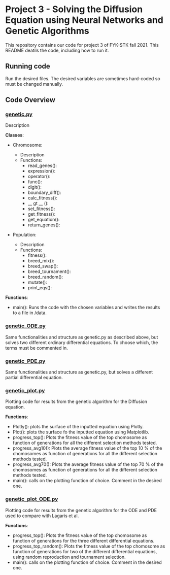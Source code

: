 # Project 3 - Solving the Diffusion Equation using Neural Networks and Genetic Algorithms

This repository contains our code for project 3 of FYK-STK fall 2021. This README deatils the code, including how to run it.

## Running code
Run the desired files. The desired variables are sometimes hard-coded so must be changed manually. 

## Code Overview

### [genetic.py](https://github.com/SaraPJensen/FYS-STK/blob/main/Project3/genetic.py)
Description

__Classes__: 
  - Chromosome:
    - Description
    - Functions:
      - read_genes(): 
      - expression(): 
      - operator(): 
      - func(): 
      - digit(): 
      - boundary_diff(): 
      - calc_fitness():
      - __ gt __ ():
      - set_fitness():
      - get_fitness():
      - get_equation():
      - return_genes():


  - Population:
     - Description
     - Functions:
        - fitness():
        - breed_mix():
        - breed_swap():
        - breed_tournament():
        - breed_random():
        - mutate():
        - print_eqs():


__Functions__:
  - main(): Runs the code with the chosen variables and writes the results to a file in /data. 


### [genetic_ODE.py](https://github.com/SaraPJensen/FYS-STK/blob/main/Project3/genetic_ODE.py)
Same functionalities and structure as genetic.py as described above, but solves two different ordinary differential equations. To choose which, the terms must be commented in. 

### [genetic_PDE.py](https://github.com/SaraPJensen/FYS-STK/blob/main/Project3/genetic_PDE.py)
Same functionalities and structure as genetic.py, but solves a different partial differential equation. 



### [genetic_plot.py](https://github.com/SaraPJensen/FYS-STK/blob/main/Project3/genetic_plot.py)
Plotting code for results from the genetic algorithm for the Diffusion equation. 

__Functions__:
  - Plotly(): plots the surface of the inputted equation using Plotly. 
  - Plot(): plots the surface fo the inputted equation using Matplotlib.
  - progress_top(): Plots the fitness value of the top chomosome as function of generations for all the different selection methods tested. 
  - progress_avg10(): Plots the average fitness value of the top 10 % of the chomosomes as function of generations for all the different selection methods tested. 
  - progress_avg70(): Plots the average fitness value of the top 70 % of the chomosomes as function of generations for all the different selection methods tested.
  - main(): calls on the plotting function of choice. Comment in the desired one. 

### [genetic_plot_ODE.py](https://github.com/SaraPJensen/FYS-STK/blob/main/Project3/genetic_plot.py)
Plotting code for results from the genetic algorithm for the ODE and PDE used to compare with Lagaris et al. 

__Functions__:
  - progress_top(): Plots the fitness value of the top chomosome as function of generations for the three different differential equations. 
  - progress_top_random(): Plots the fitness value of the top chomosome as function of generations for two of the different differential equations, using random reproduction and tournament selection.
  - main(): calls on the plotting function of choice. Comment in the desired one. 
